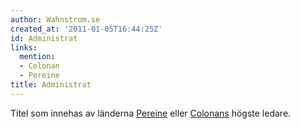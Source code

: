 ```yaml
---
author: Wahnstrom.se
created_at: '2011-01-05T16:44:25Z'
id: Administrat
links:
  mention:
  - Colonan
  - Pereine
title: Administrat
---
```


Titel som innehas av länderna [Pereine] eller [Colonans] högste ledare.

  [Pereine]: Pereine
  [Colonans]: Colonan